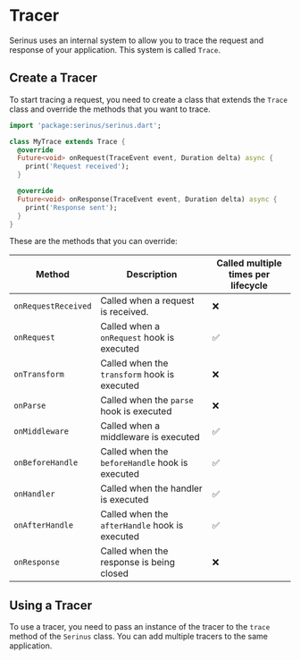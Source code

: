 # Tracer

Serinus uses an internal system to allow you to trace the request and response of your application. This system is called `Trace`.

## Create a Tracer

To start tracing a request, you need to create a class that extends the `Trace` class and override the methods that you want to trace.

```dart
import 'package:serinus/serinus.dart';

class MyTrace extends Trace {
  @override
  Future<void> onRequest(TraceEvent event, Duration delta) async {
    print('Request received');
  }

  @override
  Future<void> onResponse(TraceEvent event, Duration delta) async {
    print('Response sent');
  }
}
```

These are the methods that you can override:

| Method | Description | Called multiple times per lifecycle |
| ------ | ----------- | --------------------- |
| `onRequestReceived` | Called when a request is received. | ❌ |
| `onRequest` | Called when a `onRequest` hook is executed | ✅ |
| `onTransform` | Called when the `transform` hook is executed | ❌ |
| `onParse` | Called when the `parse` hook is executed | ❌ |
| `onMiddleware` | Called when a middleware is executed | ✅ |
| `onBeforeHandle` | Called when the `beforeHandle` hook is executed | ✅ |
| `onHandler` | Called when the handler is executed | ✅ |
| `onAfterHandle` | Called when the `afterHandle` hook is executed | ✅ |
| `onResponse` | Called when the response is being closed | ❌ |

## Using a Tracer

To use a tracer, you need to pass an instance of the tracer to the `trace` method of the `Serinus` class.
You can add multiple tracers to the same application.
